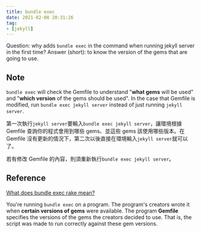 ```yaml
---
title: bundle exec
date: 2021-02-08 20:31:26
tag:
- [jekyll]
---
```


Question: why adds `bundle exec` in the command when running jekyll server in the first time?
Answer (short): to know the version of the gems that are going to use.

## Note

`bundle exec` will check the Gemfile to understand "**what gems** will be used" and "**which version** of the gems should be used".
In the case that Gemfile is modified, run `bundle exec jekyll server` instead of just running `jekyll server`.

第一次執行`jekyll server`要輸入`bundle exec jekyll server`，讓環境根據 Gemfile 查詢你的程式會用到哪些 gems、並這些 gems 該使用哪些版本。在 Gemfile 沒有更新的情況下，第二次以後直接在環境輸入`jekyll server`就可以了。

若有修改 Gemfile 的內容，則須重新執行`bundle exec jekyll server`。

## Reference

[What does bundle exec rake mean?](https://stackoverflow.com/a/16218854/15028185)

You're running `bundle exec` on a program. The program's creators wrote it when **certain versions of gems** were available. The program **Gemfile** specifies the versions of the gems the creators decided to use. That is, the script was made to run correctly against these gem versions.
